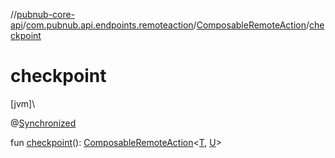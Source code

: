 //[pubnub-core-api](../../../index.md)/[com.pubnub.api.endpoints.remoteaction](../index.md)/[ComposableRemoteAction](index.md)/[checkpoint](checkpoint.md)

# checkpoint

[jvm]\

@[Synchronized](https://kotlinlang.org/api/latest/jvm/stdlib/kotlin.jvm/-synchronized/index.html)

fun [checkpoint](checkpoint.md)(): [ComposableRemoteAction](index.md)&lt;[T](index.md), [U](index.md)&gt;
